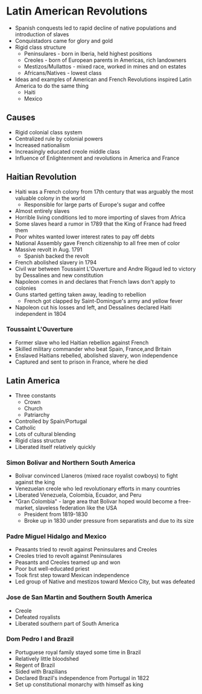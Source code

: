 # Latin American Revolutions
* Spanish conquests led to rapid decline of native populations and introduction of slaves
* Conquistadors came for glory and gold
* Rigid class structure
  * Peninsulares - born in Iberia, held highest positions
  * Creoles - born of European parents in Americas, rich landowners
  * Mestizos/Mullattos - mixed race, worked in mines and on estates
  * Africans/Natives - lowest class
* Ideas and examples of American and French Revolutions inspired Latin America to do the same thing
  * Haiti
  * Mexico
## Causes
* Rigid colonial class system
* Centralized rule by colonial powers
* Increased nationalism
* Increasingly educated creole middle class
* Influence of Enlightenment and revolutions in America and France
## Haitian Revolution
* Haiti was a French colony from 17th century that was arguably the most valuable colony in the world
  * Responsible for large parts of Europe's sugar and coffee
* Almost entirely slaves
* Horrible living conditions led to more importing of slaves from Africa
* Some slaves heard a rumor in 1789 that the King of France had freed them
* Poor whites wanted lower interest rates to pay off debts
* National Assembly gave French citizenship to all free men of color
* Massive revolt in Aug. 1791
  * Spanish backed the revolt
* French abolished slavery in 1794
* Civil war between Toussaint L'Ouverture and Andre Rigaud led to victory by Dessalines and new constitution
* Napoleon comes in and declares that French laws don't apply to colonies
* Guns started getting taken away, leading to rebellion
  * French got clapped by Saint-Domingue's army and yellow fever
* Napoleon cut his losses and left, and Dessalines declared Haiti independent in 1804
### Toussaint L'Ouverture
* Former slave who led Haitian rebellion against French
* Skilled military commander who beat Spain, France,and Britain
* Enslaved Haitians rebelled, abolished slavery, won independence
* Captured and sent to prison in France, where he died
## Latin America
* Three constants
  * Crown
  * Church
  * Patriarchy
* Controlled by Spain/Portugal
* Catholic
* Lots of cultural blending
* Rigid class structure
* Liberated itself relatively quickly
### Simon Bolivar and Northern South America
* Bolivar convinced Llaneros (mixed race royalist cowboys) to fight against the king
* Venezuelan creole who led revolutionary efforts in many countries
* Liberated Venezuela, Colombia, Ecuador, and Peru
* "Gran Colombia" - large area that Bolivar hoped would become a free-market, slaveless federation like the USA
  * President from 1819-1830
  * Broke up in 1830 under pressure from separatists and due to its size
### Padre Miguel Hidalgo and Mexico
* Peasants tried to revolt against Peninsulares and Creoles
* Creoles tried to revolt against Peninsulares
* Peasants and Creoles teamed up and won
* Poor but well-educated priest
* Took first step toward Mexican independence
* Led group of Native and mestizos toward Mexico City, but was defeated
### Jose de San Martin and Southern South America
* Creole
* Defeated royalists
* Liberated southern part of South America
### Dom Pedro I and Brazil
* Portuguese royal family stayed some time in Brazil
* Relatively little bloodshed
* Regent of Brazil
* Sided with Brazilians
* Declared Brazil's independence from Portugal in 1822
* Set up constitutional monarchy with himself as king
